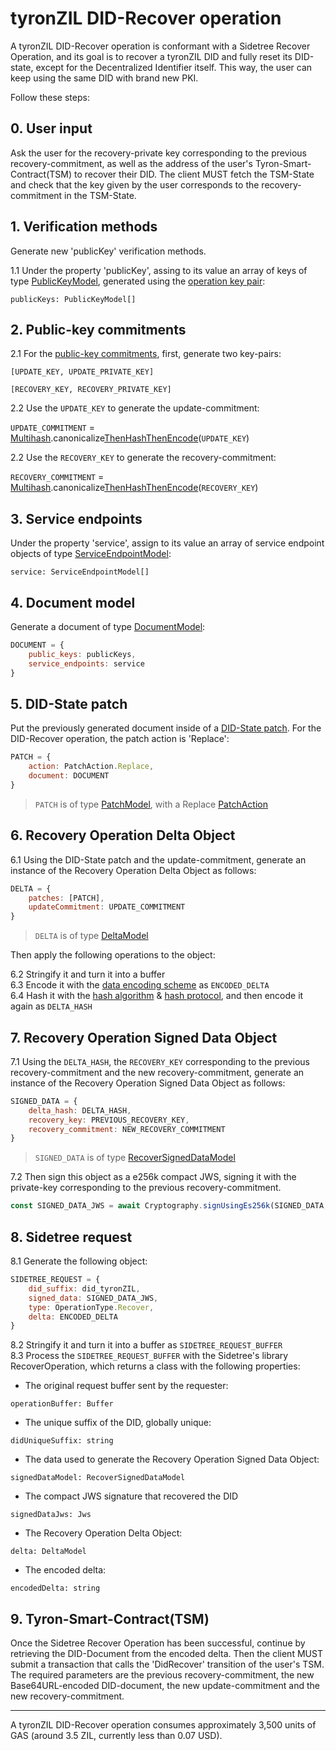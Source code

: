 # tyronZIL DID-Recover operation

A tyronZIL DID-Recover operation is conformant with a Sidetree Recover Operation, and its goal is to recover a tyronZIL DID and fully reset its DID-state, except for the Decentralized Identifier itself. This way, the user can keep using the same DID with brand new PKI.

Follow these steps:

## 0. User input

Ask the user for the recovery-private key corresponding to the previous recovery-commitment, as well as the address of the user's Tyron-Smart-Contract(TSM) to recover their DID. The client MUST fetch the TSM-State and check that the key given by the user corresponds to the recovery-commitment in the TSM-State.

## 1. Verification methods

Generate new 'publicKey' verification methods.

1.1 Under the property 'publicKey', assing to its value an array of keys of type [PublicKeyModel](../../implementation/models.md#public-key-model), generated using the [operation key pair](../../sidetree.md#operation-key-pair):

```publicKeys: PublicKeyModel[]```

## 2. Public-key commitments

2.1 For the [public-key commitments](../../sidetree.md#public-key-commitment), first, generate two key-pairs:

```[UPDATE_KEY, UPDATE_PRIVATE_KEY]```

```[RECOVERY_KEY, RECOVERY_PRIVATE_KEY]```

2.2 Use the ```UPDATE_KEY``` to generate the update-commitment:

```UPDATE_COMMITMENT``` = [Multihash](../../sidetree.md#hash-protocol).canonicalize[ThenHash](../../sidetree.md#commitment-hash)[ThenEncode](../../sidetree.md#data-encoding-scheme)(```UPDATE_KEY```)

2.2 Use the ```RECOVERY_KEY``` to generate the recovery-commitment:

```RECOVERY_COMMITMENT``` = [Multihash](../../sidetree.md#hash-protocol).canonicalize[ThenHash](../../sidetree.md#commitment-hash)[ThenEncode](../../sidetree.md#data-encoding-scheme)(```RECOVERY_KEY```)

## 3. Service endpoints

Under the property 'service', assign to its value an array of service endpoint objects of type [ServiceEndpointModel](../../implementation/models.md#service-endpoint-model):

```service: ServiceEndpointModel[]```

## 4. Document model

Generate a document of type [DocumentModel](../../implementation/models.md#document-model):

```js
DOCUMENT = {  
    public_keys: publicKeys,  
    service_endpoints: service  
}
```

## 5. DID-State patch

Put the previously generated document inside of a [DID-State patch](../../sidetree.md#did-state-patch). For the DID-Recover operation, the patch action is 'Replace':

```js
PATCH = {  
    action: PatchAction.Replace,  
    document: DOCUMENT  
}
```

> ```PATCH``` is of type [PatchModel](../../implementation/models.md#patch-model), with a Replace [PatchAction](../../implementation/models.md#patch-action)

## 6. Recovery Operation Delta Object

6.1 Using the DID-State patch and the update-commitment, generate an instance of the Recovery Operation Delta Object as follows:

```js
DELTA = {
    patches: [PATCH],  
    updateCommitment: UPDATE_COMMITMENT  
}
```

> ```DELTA``` is of type [DeltaModel](../../implementation/models.md#delta-model)

Then apply the following operations to the object:

6.2 Stringify it and turn it into a buffer  
6.3 Encode it with the [data encoding scheme](../../sidetree.md#data-encoding-scheme) as ```ENCODED_DELTA```  
6.4 Hash it with the [hash algorithm](../../sidetree.md#hash-algorithm) & [hash protocol](../../sidetree.md#hash-protocol), and then encode it again as ```DELTA_HASH```

## 7. Recovery Operation Signed Data Object

7.1 Using the ```DELTA_HASH```, the ```RECOVERY_KEY``` corresponding to the previous recovery-commitment and the new recovery-commitment, generate an instance of the Recovery Operation Signed Data Object as follows:

```js
SIGNED_DATA = {  
    delta_hash: DELTA_HASH,
    recovery_key: PREVIOUS_RECOVERY_KEY,
    recovery_commitment: NEW_RECOVERY_COMMITMENT  
}
```

> ```SIGNED_DATA``` is of type [RecoverSignedDataModel](../../implementation/models.md#recover)

7.2 Then sign this object as a e256k compact JWS, signing it with the private-key corresponding to the previous recovery-commitment.

```ts
const SIGNED_DATA_JWS = await Cryptography.signUsingEs256k(SIGNED_DATA, previousRecoverPrivateKey);
```

## 8. Sidetree request

8.1 Generate the following object:

```js
SIDETREE_REQUEST = {  
    did_suffix: did_tyronZIL,
    signed_data: SIGNED_DATA_JWS,
    type: OperationType.Recover,
    delta: ENCODED_DELTA
}
```

8.2 Stringify it and turn it into a buffer as ```SIDETREE_REQUEST_BUFFER```  
8.3 Process the ```SIDETREE_REQUEST_BUFFER``` with the Sidetree's library RecoverOperation, which returns a class with the following properties:

- The original request buffer sent by the requester:

```operationBuffer: Buffer```

- The unique suffix of the DID, globally unique:

```didUniqueSuffix: string```

- The data used to generate the Recovery Operation Signed Data Object:

```signedDataModel: RecoverSignedDataModel```

- The compact JWS signature that recovered the DID

```signedDataJws: Jws```

- The Recovery Operation Delta Object:

```delta: DeltaModel```

- The encoded delta:

```encodedDelta: string```

## 9. Tyron-Smart-Contract(TSM)

Once the Sidetree Recover Operation has been successful, continue by retrieving the DID-Document from the encoded delta. Then the client MUST submit a transaction that calls the 'DidRecover' transition of the user's TSM. The required parameters are the previous recovery-commitment, the new Base64URL-encoded DID-document, the new update-commitment and the new recovery-commitment.

---

A tyronZIL DID-Recover operation consumes approximately 3,500 units of GAS (around 3.5 ZIL, currently less than 0.07 USD).

